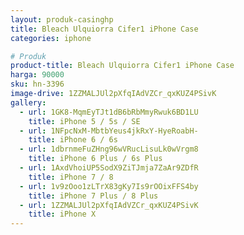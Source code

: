 ```yaml
---
layout: produk-casinghp
title: Bleach Ulquiorra Cifer1 iPhone Case
categories: iphone

# Produk
product-title: Bleach Ulquiorra Cifer1 iPhone Case
harga: 90000
sku: hn-3396
image-drive: 1ZZMALJUl2pXfqIAdVZCr_qxKUZ4PSivK
gallery:
  - url: 1GK8-MqmEyTJt1dB6bRbMmyRwuk6BD1LU
    title: iPhone 5 / 5s / SE
  - url: 1NFpcNxM-MbtbYeus4jkRxY-HyeRoabH-
    title: iPhone 6 / 6s
  - url: 1dbrnmeFuZHng96wVRucLisuLk0wVrgm8
    title: iPhone 6 Plus / 6s Plus
  - url: 1AxdVhoiUP5SodX9ZiTJmja7ZaAr9ZDfR
    title: iPhone 7 / 8
  - url: 1v9zOoo1zLTrX83gKy7Is9rOOixFFS4by
    title: iPhone 7 Plus / 8 Plus
  - url: 1ZZMALJUl2pXfqIAdVZCr_qxKUZ4PSivK
    title: iPhone X
---
```


